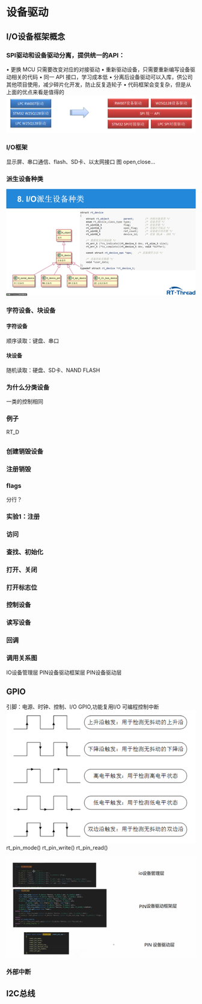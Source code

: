 # 设备驱动
##  I/O设备框架概念
### SPI驱动和设备驱动分离，提供统一的API：
• 更换 MCU 只需要改变对应的对接驱动
• 重新驱动设备，只需要重新编写设备驱动相关的代码
• 同一 API 接口，学习成本低
• 分离后设备驱动可以入库，供公司其他项目使用，减少碎片化开发，防止反复造轮子
• 代码框架会变复杂，但是从上面的优点来看是值得的
![spi驱动与设备驱动分离示意图](image-3.png)
### I/O框架
显示屏、串口通信、flash、SD卡、以太网接口
图
open,close...
### 派生设备种类
![alt text](image.png)
### 字符设备、块设备
#### 字符设备
顺序读取：键盘、串口
#### 块设备
随机读取：硬盘、SD卡、NAND FLASH
### 为什么分类设备
一类的控制相同
### 例子
RT_D

## 
### 创建销毁设备
### 注册销毁
### flags
分行？
### 实验1：注册

### 访问
### 查找、初始化
### 打开、关闭
### 打开标志位
### 控制设备
### 读写设备
### 回调
### 调用关系图

IO设备管理层
PIN设备驱动框架层
PIN设备驱动层

## GPIO
引脚：电源、时钟、控制、I/O
GPIO,功能复用I/O
可编程控制中断
![alt text](image-1.png)
rt_pin_mode()
rt_pin_write()
rt_pin_read()

![alt text](image-2.png)

### 外部中断

## I2C总线
